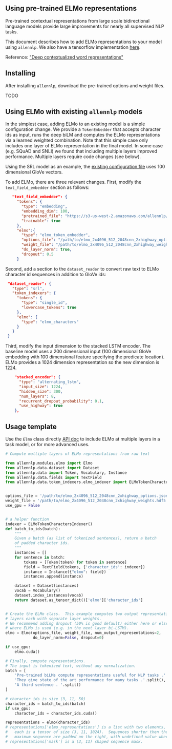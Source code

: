 
Using pre-trained ELMo representations
--------------------------------------

Pre-trained contextual representations from large scale bidirectional
language models provide large improvements for nearly all supervised
NLP tasks.

This document describes how to add ELMo representations to your model using `allennlp`.
We also have a tensorflow implementation [here](https://github.com/allenai/bilm-tf).

Reference: ["Deep contextualized word representations"](https://openreview.net/forum?id=S1p31z-Ab)


## Installing

After installing `allennlp`, download the pre-trained options and weight files.

TODO


## Using ELMo with existing `allennlp` models

In the simplest case, adding ELMo to an existing model is a simple
configuration change.  We provide a `TokenEmbedder` that accepts
character ids as input, runs the deep biLM and computes the ELMo representations
via a learned weighted combination.
Note that this simple case only includes one layer of ELMo representation
in the final model.
In some case (e.g. SQuAD and SNLI) we found that including multiple layers improved performance.  Multiple layers require code changes (see below).

Using the SRL model as an example, the [existing configuration file](../training_config/semantic_role_labeler.json) uses 100 dimensional GloVe vectors.

To add ELMo, there are three relevant changes.  First, modify the `text_field_embedder` section as follows:

```json
   "text_field_embedder": {
     "tokens": {
       "type": "embedding",
       "embedding_dim": 100,
       "pretrained_file": "https://s3-us-west-2.amazonaws.com/allennlp/datasets/glove/glove.6B.100d.txt.gz",
       "trainable": true
     },
     "elmo":{
       "type": "elmo_token_embedder",
       "options_file": "/path/to/elmo_2x4096_512_2048cnn_2xhighway_options.json",
       "weight_file": "/path/to/elmo_2x4096_512_2048cnn_2xhighway_weights.hdf5",
       "do_layer_norm": true,
       "dropout": 0.5
     }
```

Second, add a section to the `dataset_reader` to convert raw text to ELMo character id sequences in addition to GloVe ids:

```json
 "dataset_reader": {
   "type": "srl",
   "token_indexers": {
     "tokens": {
       "type": "single_id",
       "lowercase_tokens": true
     },
     "elmo": {
       "type": "elmo_characters"
     }
   }
 }
```

Third, modify the input dimension to the stacked LSTM encoder.
The baseline model uses a 200 dimensional input (100 dimensional GloVe embedding with 100 dimensional feature specifying the predicate location).
ELMo provides a 1024 dimension representation so the new dimension is 1224.

```json
    "stacked_encoder": {
      "type": "alternating_lstm",
      "input_size": 1224,
      "hidden_size": 300,
      "num_layers": 8,
      "recurrent_dropout_probability": 0.1,
      "use_highway": true
    },
```


## Usage template

Use the `Elmo` class directly [API doc](https://allenai.github.io/allennlp-docs/api/allennlp.modules.elmo.html)
to include ELMo at multiple layers in a task model, or for more advanced uses.


```python
# Compute multiple layers of ELMo representations from raw text

from allennlp.modules.elmo import Elmo
from allennlp.data.dataset import Dataset
from allennlp.data import Token, Vocabulary, Instance
from allennlp.data.fields import TextField
from allennlp.data.token_indexers.elmo_indexer import ELMoTokenCharactersIndexer


options_file = '/path/to/elmo_2x4096_512_2048cnn_2xhighway_options.json'
weight_file = '/path/to/elmo_2x4096_512_2048cnn_2xhighway_weights.hdf5'
use_gpu = False


# a helper function
indexer = ELMoTokenCharactersIndexer()
def batch_to_ids(batch):
    """
    Given a batch (as list of tokenized sentences), return a batch
    of padded character ids.
    """
    instances = []
    for sentence in batch:
        tokens = [Token(token) for token in sentence]
        field = TextField(tokens, {'character_ids': indexer})
        instance = Instance({"elmo": field})
        instances.append(instance)

    dataset = Dataset(instances)
    vocab = Vocabulary()
    dataset.index_instances(vocab)
    return dataset.as_tensor_dict()['elmo']['character_ids']


# Create the ELMo class.  This example computes two output representation
# layers each with separate layer weights.
# We recommend adding dropout (50% is good default) either here or elsewhere
# where ELMo is used (e.g. in the next layer bi-LSTM).
elmo = Elmo(options_file, weight_file, num_output_representations=2,
            do_layer_norm=False, dropout=0)

if use_gpu:
    elmo.cuda()

# Finally, compute representations.
# The input is tokenized text, without any normalization.
batch = [
    'Pre-trained biLMs compute representations useful for NLP tasks .'.split(),
    'They give state of the art performance for many tasks .'.split(),
    'A third sentence . '.split()
]

# character ids is size (3, 11, 50)
character_ids = batch_to_ids(batch)
if use_gpu:
    character_ids = character_ids.cuda()

representations = elmo(character_ids)
# representations['elmo_representations'] is a list with two elements,
#   each is a tensor of size (3, 11, 1024).  Sequences shorter then the
#   maximum sequence are padded on the right, with undefined value where padded.
# representations['mask'] is a (3, 11) shaped sequence mask.
```

